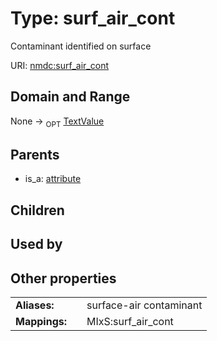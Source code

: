 
# Type: surf_air_cont


Contaminant identified on surface

URI: [nmdc:surf_air_cont](https://microbiomedata/meta/surf_air_cont)


## Domain and Range

None ->  <sub>OPT</sub> [TextValue](TextValue.md)

## Parents

 *  is_a: [attribute](attribute.md)

## Children


## Used by


## Other properties

|  |  |  |
| --- | --- | --- |
| **Aliases:** | | surface-air contaminant |
| **Mappings:** | | MIxS:surf_air_cont |

